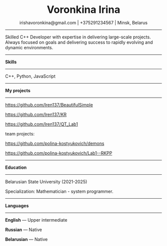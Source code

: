<p style="text-align: center;">
<font size = 6>
<b>
Voronkina Irina
</b>
</font>
</p>
<p style="text-align: center;">irishavoronkina@gmail.com | +375291234567 | Minsk, Belarus</p>

---

Skilled C++ Developer with expertise in delivering large-scale projects. Always focused on goals and delivering success to rapidly evolving and dynamic environments.

___

**Skills**

___

C++, Python, JavaScript

___

**My projects**

___

https://github.com/Iren137/BeautifulSimple

https://github.com/Iren137/KR

https://github.com/Iren137/QT_Lab1

team projects:

https://github.com/polina-kostyukovich/demons

https://github.com/polina-kostyukovich/Lab1--RKPP

___

**Education**

___

Belarusian State University (2021-2025)

Specialization: Mathematician - system programmer.

___

**Languages**

___

**English** &mdash; Upper intermediate

**Russian** &mdash; Native

**Belarusian** &mdash; Native
